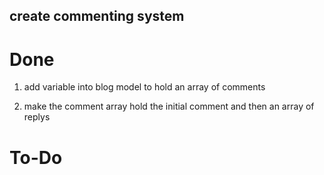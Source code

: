 ## create commenting system
  # Done #
  1. add variable into blog model to hold an array of comments

  2. make the comment array hold the initial comment and then an array of replys
  
  # To-Do #